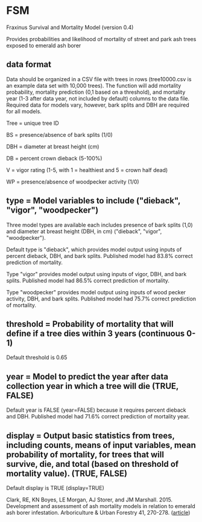 # FSM
Fraxinus Survival and Mortality Model (version 0.4)

Provides probabilities and likelihood of mortality of street and park ash trees exposed to emerald ash borer

## data format
Data should be organized in a CSV file with trees in rows (tree10000.csv is an example data set with 10,000 trees). The function will add mortality probability, mortality prediction (0,1 based on a threshold), and mortality year (1-3 after data year, not included by default) columns to the data file. Required data for models vary, however, bark splits and DBH are required for all models. 

Tree = unique tree ID

BS = presence/absence of bark splits (1/0)

DBH = diameter at breast height (cm)

DB = percent crown dieback (5-100%)

V = vigor rating (1-5, with 1 = healthiest and 5 = crown half dead)

WP = presence/absence of woodpecker activity (1/0)

## type = Model variables to include ("dieback", "vigor", "woodpecker")
Three model types are available each includes presence of bark splits (1,0) and diameter at breast height (DBH, in cm) ("dieback", "vigor", "woodpecker"). 

Default type is "dieback", which provides model output using inputs of percent dieback, DBH, and bark splits. Published model had 83.8% correct prediction of mortality.

Type "vigor" provides model output using inputs of vigor, DBH, and bark splits. Published model had 86.5% correct prediction of mortality.

Type "woodpecker" provides model output using inputs of wood pecker activity, DBH, and bark splits. Published model had 75.7% correct prediction of mortality.

## threshold = Probability of mortality that will define if a tree dies within 3 years (continuous 0-1)
Default threshold is 0.65

## year = Model to predict the year after data collection year in which a tree will die (TRUE, FALSE)
Default year is FALSE (year=FALSE) because it requires percent dieback and DBH. Published model had 71.6% correct prediction of mortality year.

## display = Output basic statistics from trees, including counts, means of input variables, mean probability of mortality, for trees that will survive, die, and total (based on threshold of mortality value). (TRUE, FALSE)
Default display is TRUE (display=TRUE)

Clark, RE, KN Boyes, LE Morgan, AJ Storer, and JM Marshall. 2015. Development and assessment of ash mortality models in relation to emerald ash borer infestation. Arboriculture & Urban Forestry 41, 270-278. (<a href="http://joa.isa-arbor.com/request.asp?JournalID=1&ArticleID=3370&Type=2">article</a>)
